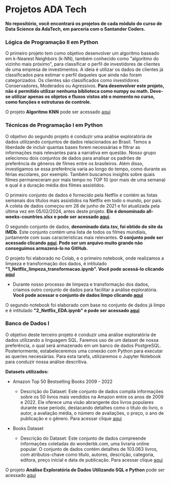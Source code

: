 # Projetos ADA Tech

**No repositório, você encontrará os projetos de cada módulo do curso de Data Science da AdaTech, em parceria com o Santander Coders.**

### Lógica de Programação II em Python
O primeiro projeto tem como objetivo desenvolver um algoritmo baseado em k-Nearest Neighbors (k-NN), 
também conhecido como "algoritmo do vizinho mais próximo", para classificar o perfil de investidores de clientes de uma empresa de investimentos. 
A ideia é utilizar os dados de clientes já classificados para estimar o perfil daqueles que ainda não foram categorizados. 
Os clientes são classificados como investidores Conservadores, Moderados ou Agressivos.
**Para desenvolver este projeto, não é permitido utilizar nenhuma biblioteca como numpy ou math. Deve-se utilizar apenas os objetos e 
fluxos vistos até o momento no curso, como funções e estruturas de controle.**

O projeto **Algoritmo  KNN** pode ser acessado [aqui](https://github.com/leticiadluz/projetos_ADA/blob/main/logica_programacao_II/KNN_projeto_carteira_investimentos.ipynb)

### Técnicas de Programação I em Python 

O objetivo do segundo projeto é conduzir uma análise exploratória de dados utilizando conjuntos de dados relacionados ao Brasil. Temos a liberdade de incluir quantas bases forem necessárias e filtrar as informações mais relevantes para a narrativa em questão. 
Nosso grupo selecionou dois conjuntos de dados para analisar os padrões de preferência de gêneros de filmes entre os brasileiros. Além disso, investigamos se essa preferência varia ao longo do tempo, como durante as férias escolares, por exemplo. Também buscamos insights sobre quais filmes permaneceram por mais tempo no TOP 10 (por mais de uma semana) e qual é a duração média dos filmes assistidos.

O primeiro conjunto de dados é fornecido pela Netflix e contém as listas semanais dos títulos mais assistidos na Netflix em todo o mundo, por país. A coleta de dados começou em 28 de junho de 2021 e foi atualizada pela última vez em 05/02/2024, antes deste projeto. **Ele é denominado all-weeks-countries.xlsx e pode ser acessado [aqui](https://github.com/leticiadluz/projetos_ADA/blob/main/tecnicas_programacao/all-weeks-countries.xlsx).**

O segundo conjunto de dados, **denominado data.tsv, foi obtido do site da IMDb**. Este conjunto contém uma lista de todos os filmes mundiais, juntamente com suas características mais relevantes. **O conjunto pode ser acessado clicando [aqui](https://datasets.imdbws.com/title.basics.tsv.gz). Pode ser um arquivo muito grande não conseguimos armazená-lo no GitHub.**

O projeto foi elaborado no Colab, e o primeiro notebook, onde realizamos a limpeza e transformação dos dados, é intitulado **"1_Netflix_limpeza_transformacao.ipynb". Você pode acessá-lo clicando [aqui](https://github.com/leticiadluz/projetos_ADA/blob/main/tecnicas_programacao/1_Netflix_limpeza_transformacao.ipynb)**
- Durante nosso processo de limpeza e transformação dos dados, criamos outro conjunto de dados para facilitar a análise exploratória. **Você pode acessar o conjunto de dados limpo clicando
[aqui](https://github.com/leticiadluz/projetos_ADA/blob/main/tecnicas_programacao/filmes_netflix_corrigido.csv)**

O segundo notebook foi elaborado com base no conjunto de dados já limpo e é intitulado **"2_Netflix_EDA.ipynb" e pode ser acessado [aqui](https://github.com/leticiadluz/projetos_ADA/blob/main/tecnicas_programacao/2_Netflix_EDA.ipynb)**

### Banco de Dados I

O objetivo deste terceiro projeto é conduzir uma análise exploratória de dados utilizando a linguagem SQL. Faremos uso de um dataset de nossa preferência, o qual será 
armazenado em um banco de dados PostgreSQL. Posteriormente, estabeleceremos uma conexão com Python para executar as queries necessárias.
Para esta tarefa, utilizaremos o Jupyter Notebook para conduzir nossa análise descritiva.  

**Datasets utilizados:**
- Amazon Top 50 Bestselling Books 2009 - 2022
  - Descrição do Dataset: Este conjunto de dados compila informações sobre os 50 livros mais vendidos na Amazon entre os anos de 2009 e 2022.
    Ele oferece uma visão abrangente dos livros populares durante esse período, destacando detalhes como o título do livro, o autor, a avaliação média, o número de avaliações,
    o preço, o ano de publicação e o gênero. Para acessar clique [aqui](https://www.kaggle.com/datasets/chriskachmar/amazon-top-50-bestselling-books-2009-2022)

- Books Dataset
  - Descrição do Dataset: Este conjunto de dados compreende informações coletadas do wonderbk.com, uma livraria online popular.
    O conjunto de dados contém detalhes de 103.063 livros, com atributos-chave como título, autores, descrição, categoria, editora, preço inicial e data de publicação.
    Para acessar clique [aqui](https://www.kaggle.com/datasets/elvinrustam/books-dataset)  

O projeto **Análise Exploratória de Dados Utilizando SQL e Python** pode ser acessado [aqui](https://github.com/leticiadluz/projetos_ADA/blob/main/banco_dados/Projeto_banco_dados.ipynb)


